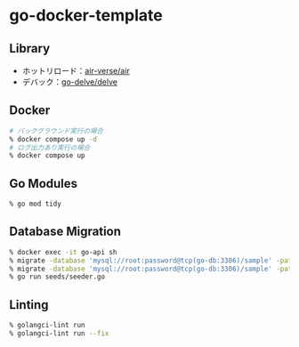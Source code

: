 # go-docker-template

## Library

- ホットリロード：[air-verse/air](https://github.com/air-verse/air)
- デバック：[go-delve/delve](https://github.com/go-delve/delve)

## Docker

```sh
# バックグラウンド実行の場合
% docker compose up -d
# ログ出力あり実行の場合
% docker compose up
```

## Go Modules

```sh
% go mod tidy
```

## Database Migration

```sh
% docker exec -it go-api sh
% migrate -database 'mysql://root:password@tcp(go-db:3306)/sample' -path migrations up
% migrate -database 'mysql://root:password@tcp(go-db:3306)/sample' -path migrations down
% go run seeds/seeder.go
```

## Linting

```sh
% golangci-lint run
% golangci-lint run --fix
```
